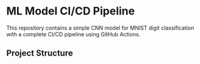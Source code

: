 # ML Model CI/CD Pipeline

This repository contains a simple CNN model for MNIST digit classification with a complete CI/CD pipeline using GitHub Actions.

## Project Structure 